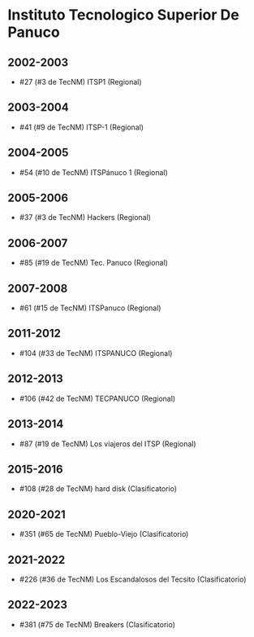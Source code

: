 # Instituto Tecnologico Superior De Panuco

## 2002-2003

- #27 (#3 de TecNM) ITSP1 (Regional)

## 2003-2004

- #41 (#9 de TecNM) ITSP-1 (Regional)

## 2004-2005

- #54 (#10 de TecNM) ITSPánuco 1 (Regional)

## 2005-2006

- #37 (#3 de TecNM) Hackers (Regional)

## 2006-2007

- #85 (#19 de TecNM) Tec. Panuco (Regional)

## 2007-2008

- #61 (#15 de TecNM) ITSPanuco (Regional)

## 2011-2012

- #104 (#33 de TecNM) ITSPANUCO (Regional)

## 2012-2013

- #106 (#42 de TecNM) TECPANUCO (Regional)

## 2013-2014

- #87 (#19 de TecNM) Los viajeros del ITSP (Regional)

## 2015-2016

- #108 (#28 de TecNM) hard disk (Clasificatorio)

## 2020-2021

- #351 (#65 de TecNM) Pueblo-Viejo (Clasificatorio)

## 2021-2022

- #226 (#36 de TecNM) Los Escandalosos del Tecsito (Clasificatorio)

## 2022-2023

- #381 (#75 de TecNM) Breakers (Clasificatorio)


